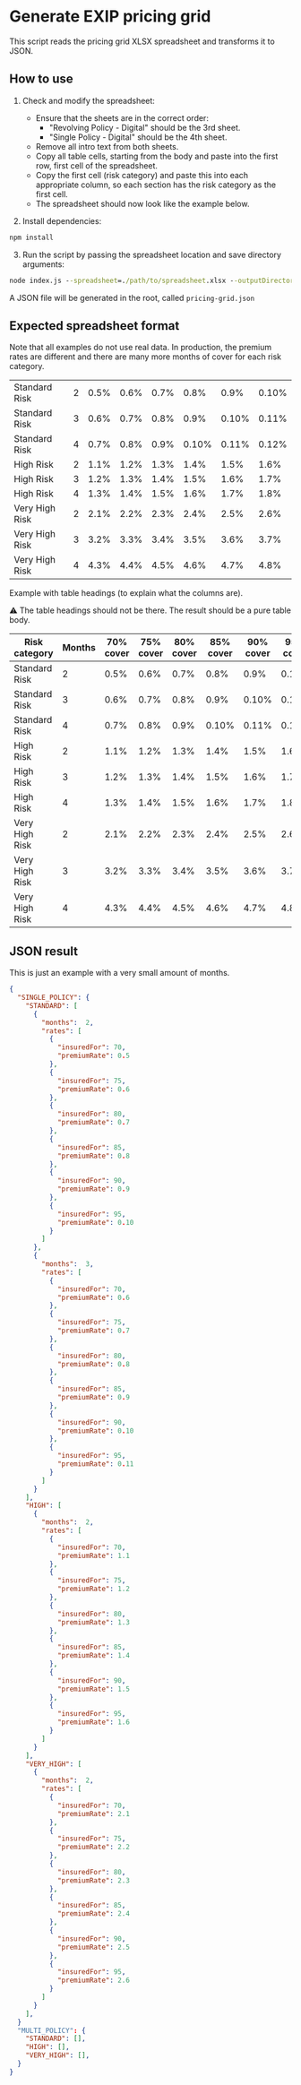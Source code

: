 # Generate EXIP pricing grid

This script reads the pricing grid XLSX spreadsheet and transforms it to JSON.

## How to use

1. Check and modify the spreadsheet:

    * Ensure that the sheets are in the correct order:
      * "Revolving Policy - Digital" should be the 3rd sheet.
      * "Single Policy - Digital" should be the 4th sheet.
    * Remove all intro text from both sheets.
    * Copy all table cells, starting from the body and paste into the first row, first cell of the spreadsheet.
    * Copy the first cell (risk category) and paste this into each appropriate column, so each section has the risk category as the first cell.
    * The spreadsheet should now look like the example below.

2. Install dependencies:

  ```cmd
  npm install
  ```

3. Run the script by passing the spreadsheet location and save directory arguments:

  ```cmd
  node index.js --spreadsheet=./path/to/spreadsheet.xlsx --outputDirectory=./path/to/save
  ```

A JSON file will be generated in the root, called `pricing-grid.json`

## Expected spreadsheet format

Note that all examples do not use real data. In production, the premium rates are different and there are many more months of cover for each risk category.

|                    |        |           |           |           |           |           |           |
| ------------------ | ------ | --------- | --------- | --------- | --------- | --------- | --------- |
| Standard Risk      | 2      | 0.5%      | 0.6%      | 0.7%      | 0.8%      | 0.9%      | 0.10%     |
| Standard Risk      | 3      | 0.6%      | 0.7%      | 0.8%      | 0.9%      | 0.10%     | 0.11%     |
| Standard Risk      | 4      | 0.7%      | 0.8%      | 0.9%      | 0.10%     | 0.11%     | 0.12%     |
| High Risk          | 2      | 1.1%      | 1.2%      | 1.3%      | 1.4%      | 1.5%      | 1.6%      |
| High Risk          | 3      | 1.2%      | 1.3%      | 1.4%      | 1.5%      | 1.6%      | 1.7%      |
| High Risk          | 4      | 1.3%      | 1.4%      | 1.5%      | 1.6%      | 1.7%      | 1.8%      |
| Very High Risk     | 2      | 2.1%      | 2.2%      | 2.3%      | 2.4%      | 2.5%      | 2.6%      |
| Very High Risk     | 3      | 3.2%      | 3.3%      | 3.4%      | 3.5%      | 3.6%      | 3.7%      |
| Very High Risk     | 4      | 4.3%      | 4.4%      | 4.5%      | 4.6%      | 4.7%      | 4.8%      |

Example with table headings (to explain what the columns are).

:warning: The table headings should not be there. The result should be a pure table body.

| Risk category      | Months | 70% cover | 75% cover | 80% cover | 85% cover | 90% cover | 95% cover |
| ------------------ | ------ | --------- | --------- | --------- | --------- | --------- | --------- |
| Standard Risk      | 2      | 0.5%      | 0.6%      | 0.7%      | 0.8%      | 0.9%      | 0.10%     |
| Standard Risk      | 3      | 0.6%      | 0.7%      | 0.8%      | 0.9%      | 0.10%     | 0.11%     |
| Standard Risk      | 4      | 0.7%      | 0.8%      | 0.9%      | 0.10%     | 0.11%     | 0.12%     |
| High Risk          | 2      | 1.1%      | 1.2%      | 1.3%      | 1.4%      | 1.5%      | 1.6%      |
| High Risk          | 3      | 1.2%      | 1.3%      | 1.4%      | 1.5%      | 1.6%      | 1.7%      |
| High Risk          | 4      | 1.3%      | 1.4%      | 1.5%      | 1.6%      | 1.7%      | 1.8%      |
| Very High Risk     | 2      | 2.1%      | 2.2%      | 2.3%      | 2.4%      | 2.5%      | 2.6%      |
| Very High Risk     | 3      | 3.2%      | 3.3%      | 3.4%      | 3.5%      | 3.6%      | 3.7%      |
| Very High Risk     | 4      | 4.3%      | 4.4%      | 4.5%      | 4.6%      | 4.7%      | 4.8%      |

## JSON result

This is just an example with a very small amount of months.

```json
{
  "SINGLE_POLICY": {
    "STANDARD": [
      {
        "months":  2,
        "rates": [
          {
            "insuredFor": 70,
            "premiumRate": 0.5
          },
          {
            "insuredFor": 75,
            "premiumRate": 0.6
          },
          {
            "insuredFor": 80,
            "premiumRate": 0.7
          },
          {
            "insuredFor": 85,
            "premiumRate": 0.8
          },
          {
            "insuredFor": 90,
            "premiumRate": 0.9
          },
          {
            "insuredFor": 95,
            "premiumRate": 0.10
          }
        ]
      },
      {
        "months":  3,
        "rates": [
          {
            "insuredFor": 70,
            "premiumRate": 0.6
          },
          {
            "insuredFor": 75,
            "premiumRate": 0.7
          },
          {
            "insuredFor": 80,
            "premiumRate": 0.8
          },
          {
            "insuredFor": 85,
            "premiumRate": 0.9
          },
          {
            "insuredFor": 90,
            "premiumRate": 0.10
          },
          {
            "insuredFor": 95,
            "premiumRate": 0.11
          }
        ]
      }
    ],
    "HIGH": [
      {
        "months":  2,
        "rates": [
          {
            "insuredFor": 70,
            "premiumRate": 1.1
          },
          {
            "insuredFor": 75,
            "premiumRate": 1.2
          },
          {
            "insuredFor": 80,
            "premiumRate": 1.3
          },
          {
            "insuredFor": 85,
            "premiumRate": 1.4
          },
          {
            "insuredFor": 90,
            "premiumRate": 1.5
          },
          {
            "insuredFor": 95,
            "premiumRate": 1.6
          }
        ]
      }
    ],
    "VERY_HIGH": [
      {
        "months":  2,
        "rates": [
          {
            "insuredFor": 70,
            "premiumRate": 2.1
          },
          {
            "insuredFor": 75,
            "premiumRate": 2.2
          },
          {
            "insuredFor": 80,
            "premiumRate": 2.3
          },
          {
            "insuredFor": 85,
            "premiumRate": 2.4
          },
          {
            "insuredFor": 90,
            "premiumRate": 2.5
          },
          {
            "insuredFor": 95,
            "premiumRate": 2.6
          }
        ]
      }
    ],  
  }
  "MULTI_POLICY": {
    "STANDARD": [],
    "HIGH": [],
    "VERY_HIGH": [],  
  }
}
```
